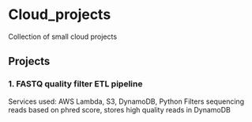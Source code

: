 # Cloud_projects
Collection of small cloud projects


## Projects

### 1. FASTQ quality filter ETL pipeline
Services used: AWS Lambda, S3, DynamoDB, Python
Filters sequencing reads based on phred score, stores high quality reads in DynamoDB

